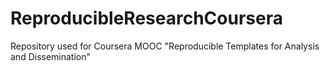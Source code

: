 # ReproducibleResearchCoursera
Repository used for Coursera MOOC "Reproducible Templates for Analysis and Dissemination" 
